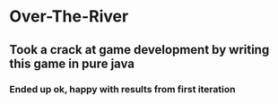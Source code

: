 # Over-The-River

## Took a crack at game development by writing this game in pure java

### Ended up ok, happy with results from first iteration
